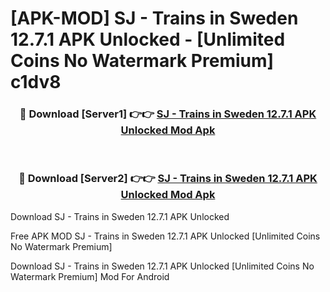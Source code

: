 # [APK-MOD] SJ - Trains in Sweden 12.7.1 APK Unlocked - [Unlimited Coins No Watermark Premium] c1dv8



<div align="center">
<h3>🔴 Download [Server1] 👉👉 <a href="https://momento.my/?title=SJ_-_Trains_in_Sweden_12.7.1_APK_Unlocked">SJ - Trains in Sweden 12.7.1 APK Unlocked Mod Apk</a></h3><br>

<h3>🔴 Download [Server2] 👉👉 <a href="https://momento.my/?title=SJ_-_Trains_in_Sweden_12.7.1_APK_Unlocked">SJ - Trains in Sweden 12.7.1 APK Unlocked Mod Apk</a></h3>
</div>



Download SJ - Trains in Sweden 12.7.1 APK Unlocked 

Free APK MOD SJ - Trains in Sweden 12.7.1 APK Unlocked [Unlimited Coins No Watermark Premium]

Download SJ - Trains in Sweden 12.7.1 APK Unlocked [Unlimited Coins No Watermark Premium] Mod For Android
